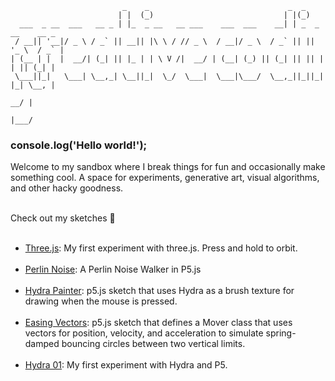     
                             _    _                               _  _               
                            | |  (_)                             | |(_)              
      ___  _ __  ___   __ _ | |_  _ __   __ ___    ___  ___    __| | _  _ __    __ _ 
     / __|| '__|/ _ \ / _` || __|| |\ \ / // _ \  / __|/ _ \  / _` || || '_ \  / _` |
    | (__ | |  |  __/| (_| || |_ | | \ V /|  __/ | (__| (_) || (_| || || | | || (_| |
     \___||_|   \___| \__,_| \__||_|  \_/  \___|  \___|\___/  \__,_||_||_| |_| \__, |
                                                                                __/ |
                                                                               |___/ 
### console.log('Hello world!'); <br>

Welcome to my sandbox where I break things for fun and occasionally make something cool. A space for experiments, generative art, visual algorithms, and other hacky goodness.  <br><br>

Check out my sketches 🚀 <br><br>

- [Three.js](./sketch/three): My first experiment with three.js. Press and hold to orbit. <br><br>
- [Perlin Noise](./sketch/perlin-noise/): A Perlin Noise Walker in P5.js <br><br>
- [Hydra Painter](./sketch/hydra-painter): p5.js sketch that uses Hydra as a brush texture for drawing when the mouse is pressed.  <br><br>
- [Easing Vectors](./sketch/easing-vectors): p5.js sketch that defines a Mover class that uses vectors for position, velocity, and acceleration to simulate spring-damped bouncing circles between two vertical limits.  <br><br>
- [Hydra 01](./sketch/hydra-01): My first experiment with Hydra and P5. <br><br>



